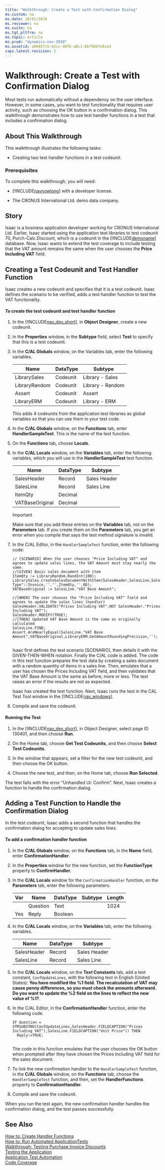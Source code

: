 ```yaml
---
title: "Walkthrough: Create a Test with Confirmation Dialog"
ms.custom: na
ms.date: 10/01/2018
ms.reviewer: na
ms.suite: na
ms.tgt_pltfrm: na
ms.topic: article
ms.prod: "dynamics-nav-2018"
ms.assetid: a88497c5-d2cc-48f6-a8c1-8bf986fe8ced
caps.latest.revision: 2
---
```

# Walkthrough: Create a Test with Confirmation Dialog
Most tests run automatically without a dependency on the user interface. However, in some cases, you want to test functionality that requires user activity, such as choosing the OK button in a confirmation dialog. This walkthrough demonstrates how to use test handler functions in a test that includes a confirmation dialog.  
  
## About This Walkthrough  
 This walkthrough illustrates the following tasks:  
  
-   Creating two test handler functions in a test codeunit.  
  
### Prerequisites  
 To complete this walkthrough, you will need:  
  
-   [!INCLUDE[navnowlong](includes/navnowlong_md.md)] with a developer license.  
  
-   The CRONUS International Ltd. demo data company.  
  
## Story  
 Isaac is a business application developer working for CRONUS International Ltd. Earlier, Isaac started using the application test libraries to test codeunit 70, Purch-Calc.Discount, which is a codeunit in the [!INCLUDE[demoname](includes/demoname_md.md)] database. Now, Isaac wants to extend the test coverage to include testing that the VAT amount remains the same when the user chooses the **Price Including VAT** field.  
  
## Creating a Test Codeunit and Test Handler Function  
 Isaac creates a new codeunit and specifies that it is a test codeunit. Isaac defines the scenario to be verified, adds a test handler function to test the VAT functionality.  
  
#### To create the test codeunit and test handler function  
  
1.  In the [!INCLUDE[nav_dev_short](includes/nav_dev_short_md.md)], in **Object Designer**, create a new codeunit.  
  
2.  In the **Properties** window, in the **Subtype** field, select **Test** to specify that this is a test codeunit.  
  
3.  In the **C/AL Globals** window, on the Variables tab, enter the following variables.  
  
    |Name|DataType|Subtype|  
    |----------|--------------|-------------|  
    |LibrarySales|Codeunit|Library - Sales|  
    |LibraryRandom|Codeunit|Library - Random|  
    |Assert|Codeunit|Assert|  
    |LibraryERM|Codeunit|Library - ERM|  
  
     This adds 4 codeunits from the application test libraries as global variables so that you can use them in your test code.  
  
4.  In the **C/AL Globals** window, on the **Functions** tab, enter **HandlerSampleTest**. This is the name of the test function.  
  
5.  On the **Functions** tab, choose **Locals**.  
  
6.  In the **C/AL Locals** window, on the **Variables** tab, enter the following variables, which you will use in the **HandlerSampleTest** test function.  
  
    |Name|DataType|Subtype|  
    |----------|--------------|-------------|  
    |SalesHeader|Record|Sales Header|  
    |SalesLine|Record|Sales Line|  
    |ItemQty|Decimal||  
    |VATBaseOriginal|Decimal||  
  
    > [!IMPORTANT]  
    >  Make sure that you add these entries on the **Variables** tab, not on the **Parameters** tab. If you create them on the **Parameters** tab, you get an error when you compile that says the test method signature is invalid.  
  
7.  In the C/AL Editor, in the `HandlerSampleTest` function, enter the following code:  
  
    ```  
    // [SCENARIO] When the user chooses "Price Including VAT" and agrees to update sales lines, the VAT Amount must stay nearly the same.  
    //[GIVEN] Basic sales document with item  
    ItemQty := LibraryRandom.RandInt(100);  
    LibrarySales.CreateSalesDocumentWithItem(SalesHeader,SalesLine,SalesHeader."Document Type"::Invoice,'','',ItemQty,'',0D);  
    VATBaseOriginal := SalesLine."VAT Base Amount";  
  
    //[WHEN] The user chooses the "Price Including VAT" field and agrees to update the sales lines (handler)  
    SalesHeader.VALIDATE("Prices Including VAT",NOT SalesHeader."Prices Including VAT");  
    SalesHeader.MODIFY(TRUE);  
    //[THEN] Updated VAT Base Amount is the same as originally calculated  
    SalesLine.FIND;  
    Assert.AreNearlyEqual(SalesLine."VAT Base Amount",VATBaseOriginal,LibraryERM.GetAmountRoundingPrecision,'');  
  
    ```  
  
     Isaac first defines the test scenario \[SCENARIO\], then details it with the GIVEN-THEN-WHEN notation. Finally the C/AL code is added. The code in this test function prepares the test data by creating a sales document with a random quantity of items in a sales line. Then, emulates that a user has chosen the Prices Including VAT field, and then validates that the VAT Base Amount is the same as before, more or less. The test raises an error if the results are not as expected.  
  
     Isaac has created the test function. Next, Isaac runs the test in the CAL Test Tool window in the [!INCLUDE[nav_windows](includes/nav_windows_md.md)].  
  
8.  Compile and save the codeunit.  
  
#### Running the Test  
  
1.  In the [!INCLUDE[nav_dev_short](includes/nav_dev_short_md.md)], in Object Designer, select page ID 130401, and then choose **Run**.  
  
2.  On the Home tab, choose **Get Test Codeunits**, and then choose **Select Test Codeunits**.  
  
3.  In the window that appears, set a filter for the new test codeunit, and then choose the OK button.  
  
4.  Choose the new test, and then, on the Home tab, choose **Run Selected**.  
  
 The test fails with the error “Unhandled UI: Confirm”. Next, Isaac creates a function to handle the confirmation dialog.  
  
## Adding a Test Function to Handle the Confirmation Dialog  
 In the test codeunit, Isaac adds a second function that handles the confirmation dialog for accepting to update sales lines.  
  
#### To add a confirmation handler function  
  
1.  In the **C/AL Globals** window, on the **Functions** tab, in the **Name** field, enter **ConfirmationHandler**.  
  
2.  In the **Properties** window for the new function, set the **FunctionType** property to **ConfirmHandler**.  
  
3.  In the **C/AL Locals** window for the `ConfirmationHandler` function, on the **Parameters** tab, enter the following parameters.  
  
    |Var|Name|DataType|Subtype|Length|  
    |---------|----------|--------------|-------------|------------|  
    ||Question|Text||1024|  
    |Yes|Reply|Boolean|||  
  
4.  In the **C/AL Locals** window, on the **Variables** tab, enter the following variables.  
  
    |Name|DataType|Subtype|  
    |----------|--------------|-------------|  
    |SalesHeader|Record|Sales Header|  
    |SalesLine|Record|Sales Line|  
  
5.  In the **C/AL Locals** window, on the **Text Constants** tab, add a text constant, `ConfUpdateLines`, with the following text in English \(United States\): **You have modified the %1 field. The recalculation of VAT may cause penny differences, so you must check the amounts afterward. Do you want to update the %2 field on the lines to reflect the new value of %1?**.  
  
6.  In the C/AL Editor, in the **ConfirmationHandler** function, enter the following code.  
  
    ```  
    IF Question = STRSUBSTNO(ConfUpdateLines,SalesHeader.FIELDCAPTION("Prices Including VAT"),SalesLine.FIELDCAPTION("Unit Price")) THEN  
      Reply:=TRUE;  
  
    ```  
  
     The code in this function emulates that the user chooses the OK button when prompted after they have chosen the Prices Including VAT field for the sales document.  
  
7.  To link the new confirmation handler to the `HandlerSampleTest` function, in the **C/AL Globals** window, on the **Functions** tab, choose the `HandlerSampleTest` function, and then, set the **HandlerFunctions** property to **ConfirmationHandler**.  
  
8.  Compile and save the codeunit.  
  
 When you run the test again, the new confirmation handler handles the confirmation dialog, and the test passes successfully.  
  
## See Also  
 [How to: Create Handler Functions](How-to--Create-Handler-Functions.md)   
 [How to: Run Automated ApplicationTests](How-to--Run-Automated-ApplicationTests.md)   
 [Walkthrough: Testing Purchase Invoice Discounts](Walkthrough--Testing-Purchase-Invoice-Discounts.md)   
 [Testing the Application](Testing-the-Application.md)   
 [Application Test Automation](Application-Test-Automation.md)   
 [Code Coverage](uiref/-$-N_9990-Code-Coverage-$-.md)
